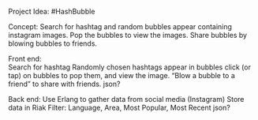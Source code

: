 
Project Idea: #HashBubble

Concept: Search for hashtag and random bubbles appear containing instagram images. Pop the bubbles to view the images. Share bubbles by blowing bubbles to friends.

Front end:  
Search for hashtag
Randomly chosen hashtags appear in bubbles
click (or tap) on bubbles to pop them, and view the image. 
“Blow a bubble to a friend” to share with friends.
json?
		
Back end:
Use Erlang to gather data from social media (Instagram)
Store data in Riak
Filter: Language, Area, Most Popular, Most Recent
json?


